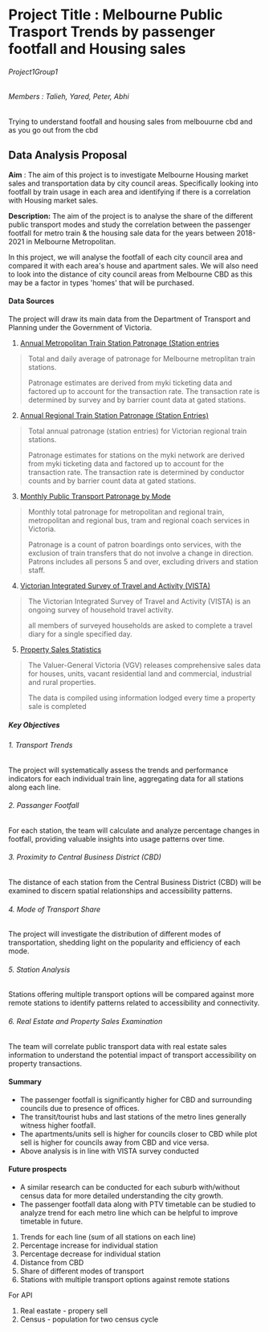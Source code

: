

# Project Title :  Melbourne Public Trasport Trends by passenger footfall and Housing sales 

###### Project1Group1

###### Members : Talieh, Yared, Peter, Abhi

Trying to understand footfall and housing sales from melbouurne cbd and as you go out from the cbd  

## Data Analysis Proposal 

**Aim** : The aim of this project is to investigate Melbourne Housing market sales and transportation data by city council areas. Specifically looking into footfall by train usage in each area and identifying if there is a correlation with Housing market sales.

**Description:**
The aim of the project is to analyse the share of the different public transport modes and study the correlation between the passenger footfall for metro train & the housing sale data for the years between 2018-2021 in Melbourne Metropolitan.

In this project, we will analyse the footfall of each city council area and compared it with each area's house and apartment sales. We will also need to look into the distance of city council areas from Melbourne CBD as this may be a factor in types 'homes' that will be purchased.  

#### Data Sources

The project will draw its main data from the Department of Transport and Planning under the Government of Victoria.

1. [Annual Metropolitan Train Station Patronage (Station entries](https://discover.data.vic.gov.au/dataset/annual-metropolitan-train-station-patronage-station-entries)
>Total and daily average of patronage for Melbourne metroplitan train stations.
>
>Patronage estimates are derived from myki ticketing data and factored up to account for the transaction rate. The transaction rate is determined by survey and by barrier count data at gated stations.
2. [Annual Regional Train Station Patronage (Station Entries)](https://discover.data.vic.gov.au/dataset/annual-regional-train-patronage-station-entries)
>Total annual patronage (station entries) for Victorian regional train stations.
>
>Patronage estimates for stations on the myki network are derived from myki ticketing data and factored up to account for the transaction rate. The transaction rate is determined by conductor counts and by barrier count data at gated stations.
3. [Monthly Public Transport Patronage by Mode](https://discover.data.vic.gov.au/dataset/monthly-public-transport-patronage-by-mode)
>Monthly total patronage for metropolitan and regional train, metropolitan and regional bus, tram and regional coach services in Victoria.
>
>Patronage is a count of patron boardings onto services, with the exclusion of train transfers that do not involve a change in direction. Patrons includes all persons 5 and over, excluding drivers and station staff.
4. [Victorian Integrated Survey of Travel and Activity (VISTA)](https://discover.data.vic.gov.au/dataset/victorian-integrated-survey-of-travel-and-activity)
>The Victorian Integrated Survey of Travel and Activity (VISTA) is an ongoing survey of household travel activity.
>
>all members of surveyed households are asked to complete a travel diary for a single specified day.
5. [Property Sales Statistics](https://www.land.vic.gov.au/valuations/resources-and-reports/property-sales-statistics)
>The Valuer-General Victoria (VGV) releases comprehensive sales data for houses, units, vacant residential land and commercial, industrial and rural properties.
>
>The data is compiled using information lodged every time a property sale is completed

##### Key Objectives

###### 1. Transport Trends 

The project will systematically assess the trends and performance indicators for each individual train line, aggregating data for all stations along each line.

###### 2. Passanger Footfall

For each station, the team will calculate and analyze percentage changes in footfall, providing valuable insights into usage patterns over time.

###### 3. Proximity to Central Business District (CBD)

The distance of each station from the Central Business District (CBD) will be examined to discern spatial relationships and accessibility patterns.

###### 4. Mode of Transport Share

The project will investigate the distribution of different modes of transportation, shedding light on the popularity and efficiency of each mode.

###### 5. Station Analysis

Stations offering multiple transport options will be compared against more remote stations to identify patterns related to accessibility and connectivity.

###### 6. Real Estate and Property Sales Examination

 The team will correlate public transport data with real estate sales information to understand the potential impact of transport accessibility on property transactions.


#### Summary

* The passenger footfall is significantly higher for CBD and surrounding councils due to presence of offices. 
* The transit/tourist hubs and last stations of the metro lines generally witness higher footfall.
* The apartments/units sell is higher for councils closer to CBD while plot sell is higher for councils away from CBD and vice versa.
* Above analysis is in line with VISTA survey conducted

#### Future prospects 

* A similar research can be conducted for each suburb with/without census data for more detailed understanding the city growth.
* The passenger footfall data along with PTV timetable can be studied to analyze trend for each metro line which can be helpful to improve timetable in future.

1) Trends for each line (sum of all stations on each line)
2) Percentage increase for individual station
3) Percentage decrease for individual station
4) Distance from CBD
5) Share of different modes of transport
6) Stations with multiple transport options against remote stations

For API
1) Real eastate - propery sell
2) Census - population for two census cycle






